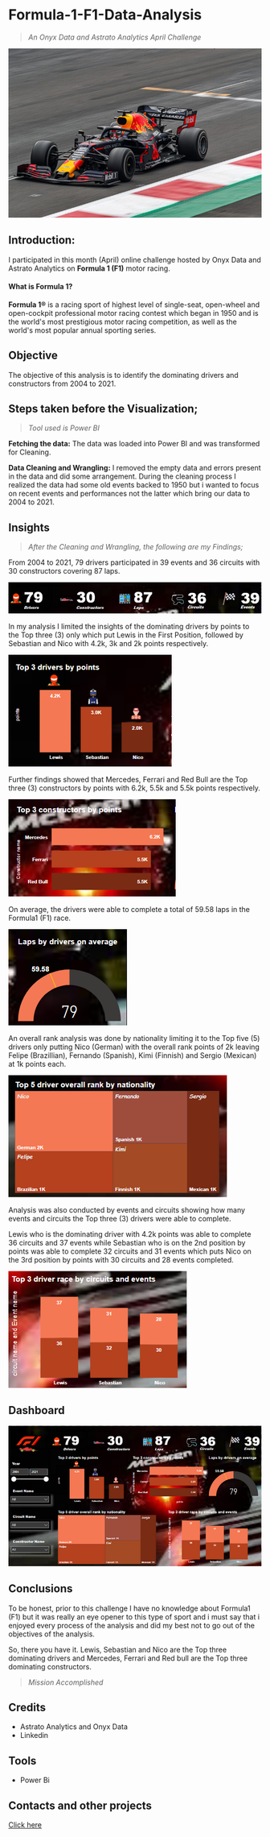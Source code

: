 # Formula-1-F1-Data-Analysis

>*An Onyx Data and Astrato Analytics April Challenge*

![](f1_intro.jpg)


## Introduction:

I participated in this month (April) online challenge hosted by Onyx Data and Astrato Analytics on **Formula 1 (F1)** motor racing.


    
#### What is Formula 1?

  **Formula 1®** is a racing sport of highest level of single-seat, open-wheel and open-cockpit professional motor racing contest which began in 1950 and is the world's most prestigious motor racing competition, as well as the world's most popular annual sporting series.
  
  
  
## Objective

The objective of this analysis is to identify the dominating drivers and constructors from 2004 to 2021.


## Steps taken before the Visualization;

>*Tool used is Power BI*


**Fetching the data:** The data was loaded into Power BI and was transformed for Cleaning.


**Data Cleaning and Wrangling:** I removed the empty data and errors present in the data and did some arrangement.
During the cleaning process I realized the data had some old events backed to 1950 but i wanted to focus on recent events and performances not the latter which bring our data to 2004 to 2021.


## Insights
>*After the Cleaning and Wrangling, the following are my Findings;*

From 2004 to 2021, 79 drivers participated in 39 events and 36 circuits with 30 constructors covering 87 laps.


![](f1.1.png)

In my analysis I limited the insights of the dominating drivers by points to the Top three (3) only which put Lewis in the First Position, followed by Sebastian and Nico with 4.2k, 3k and 2k points respectively.

![](f1.2.png)

Further findings showed that Mercedes, Ferrari and Red Bull are the Top three (3) constructors by points with 6.2k, 5.5k and 5.5k points respectively.

![](f1.3.png)

On average, the drivers were able to complete a total of 59.58 laps in the Formula1 (F1) race.

![](f1.4.png)

An overall rank analysis was done by nationality limiting it to the Top five (5) drivers only putting Nico (German) with the overall rank points of 2k leaving Felipe (Brazillian), Fernando (Spanish), Kimi (Finnish) and Sergio (Mexican) at 1k points each.

![](f1.5.png)

Analysis was also conducted by events and circuits showing how many events and circuits the Top three (3) drivers were able to complete.

Lewis who is the dominating driver with 4.2k points was able to complete 36 circuits and 37 events while Sebastian who is on the 2nd position by points was able to complete 32 circuits and 31 events which puts Nico on the 3rd position by points with 30 circuits and 28 events completed.

![](f1.6.png)


## Dashboard

![](f1.dashboard.png)


## Conclusions

To be honest, prior to this challenge I have no knowledge about Formula1 (F1) but it was really an eye opener to this type of sport and i must say that i enjoyed every process of the analysis and did my best not to go out of the objectives of the analysis.

So, there you have it. Lewis, Sebastian and Nico are the Top three dominating drivers and Mercedes, Ferrari and Red bull are the Top three dominating constructors.

>*Mission Accomplished*

## Credits

* Astrato Analytics and Onyx Data
* Linkedin


## Tools

* Power Bi


## Contacts and other projects

[Click here](https://ay43.github.io)
